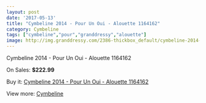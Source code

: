 ```yaml
---
layout: post
date: '2017-05-13'
title: "Cymbeline 2014 - Pour Un Oui - Alouette 1164162"
category: Cymbeline
tags: ["cymbeline","pour","granddressy","alouette"]
image: http://img.granddressy.com/2386-thickbox_default/cymbeline-2014-pour-un-oui-alouette-1164162.jpg
---
```

Cymbeline 2014 - Pour Un Oui - Alouette 1164162

On Sales: **$222.99**
<a href="https://www.granddressy.com/en/cymbeline/1965-cymbeline-2014-pour-un-oui-alouette-1164162.html"><amp-img layout="responsive" width="600" height="600" src="//img.granddressy.com/2386-thickbox_default/cymbeline-2014-pour-un-oui-alouette-1164162.jpg" alt="Cymbeline 2014 - Pour Un Oui - Alouette 1164162 0" /></a>

Buy it: [Cymbeline 2014 - Pour Un Oui - Alouette 1164162](https://www.granddressy.com/en/cymbeline/1965-cymbeline-2014-pour-un-oui-alouette-1164162.html "Cymbeline 2014 - Pour Un Oui - Alouette 1164162")

View more: [Cymbeline](https://www.granddressy.com/en/71-cymbeline "Cymbeline")